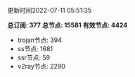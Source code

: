 更新时间2022-07-11 05:51:35

**总订阅: 377**
**总节点: 15581**
**有效节点: 4424**
- trojan节点: 394
- ss节点: 1681
- ssr节点: 59
- v2ray节点: 2290
